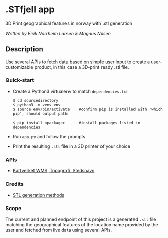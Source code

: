 # .STfjell app
3D Print geographical features in norway with .stl generation


*Written by Eirik Norrheim Larsen & Magnus Nilsen*


## Description
Use several APIs to fetch data based on simple user input to create a user-customizable product, in this case a 3D-print ready .stl file.

### Quick-start
- Create a Python3 virtualenv to match `dependencies.txt`
    ```console
    $ cd sourcedirectory        
    $ python3 -m venv env
    $ source env/bin/activate    #confirm pip is installed with 'which pip', should output path

    $ pip install <package>      #install packages listed in dependencies
    ```

- Run `app.py` and follow the prompts

- Print the resulting `.stl` file in a 3D printer of your choice

### APIs
- [Kartverket WMS, Topografi, Stedsnavn](https://wms.geonorge.no/skwms1/wms.hoyde-dom?)

### Credits
- [STL generation methods](https://github.com/RobertABT/heightmap)

### Scope
The current and planned endpoint of this project is a generated `.stl` file matching the geographical features of the location name provided by the user and fetched from live data using several APIs.
